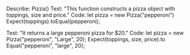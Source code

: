 Describe: Pizza()
Test: "This function constructs a pizza object with toppings, size and price."
Code: let pizza = new Pizza("pepperoni")
Expect(toppings).toEqual(pepperoni);

Test: "It returns a large pepperoni pizza for $20."
Code: let pizza = new Pizza("pepperoni", "Large", 20);
Expect(toppings, size, price).to Equal("pepperoni", "large", 20);


